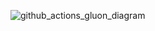 ![github_actions_gluon_diagram](https://github.com/weitsunglin/weitsunglin/blob/main/github_actions_gluon_diagram.png)
